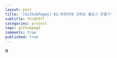 ```yaml
---
layout: post
title: '[GithubPages] 03.하루만에 깃허브 블로그 만들기'
subtitle: 커스텀하기
categories: project
tags: githubpage
comments: true
published: true
---
```


ff